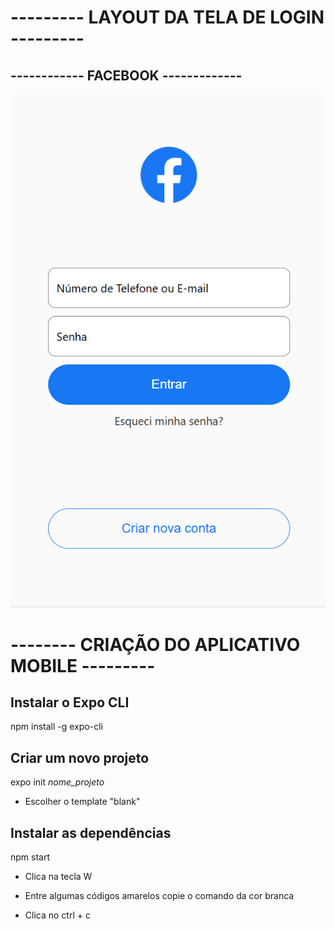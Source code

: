 # --------- LAYOUT DA TELA DE LOGIN ---------
## ------------ FACEBOOK -------------


![Logo do Facebook](./assets/facebook.png)


# -------- CRIAÇÃO DO APLICATIVO MOBILE ---------

## Instalar o Expo CLI

npm install -g expo-cli

## Criar um novo projeto

expo init *nome_projeto*

- Escolher o template "blank"

## Instalar as dependências

npm start 

- Clica na tecla W

- Entre algumas códigos amarelos copie o comando da cor branca

- Clica no ctrl + c




